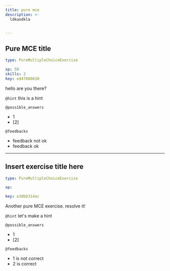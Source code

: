 ```yaml
---
title: pure mce
description: >-
  ldkandkla


---
```

## Pure MCE title

```yaml
type: PureMultipleChoiceExercise

xp: 50
skills: 2
key: ed47680610
```

hello are you there?


`@hint`
this is a hint





`@possible_answers`
- 1
- [2]

`@feedbacks`
- feedback not ok
- feedback ok




---
## Insert exercise title here

```yaml
type: PureMultipleChoiceExercise

xp: 

key: e38bb314ac
```

Another pure MCE exercise. resolve it!


`@hint`
let's make a hint





`@possible_answers`
- 1
- [2]

`@feedbacks`
- 1 is not correct
- 2 is correct



